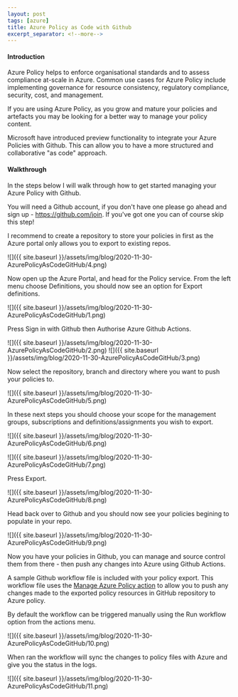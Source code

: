```yaml
---
layout: post
tags: [azure]
title: Azure Policy as Code with Github
excerpt_separator: <!--more-->
---
```

#### Introduction
Azure Policy helps to enforce organisational standards and to assess compliance at-scale in Azure. Common use cases for Azure Policy include implementing governance for resource consistency, regulatory compliance, security, cost, and management.

If you are using Azure Policy, as you grow and mature your policies and artefacts you may be looking for a better way to manage your policy content. 

Microsoft have introduced preview functionality to integrate your Azure Policies with Github. This can allow you to have a more structured and collaborative "as code" approach.

<!--more-->

#### Walkthrough
In the steps below I will walk through how to get started managing your Azure Policy with Github.

You will need a Github account, if you don't have one please go ahead and sign up - <a href="https://github.com/join" target="_blank">https://github.com/join</a>. If you've got one you can of course skip this step!

I recommend to create a repository to store your policies in first as the Azure portal only allows you to export to existing repos.

![]({{ site.baseurl }}/assets/img/blog/2020-11-30-AzurePolicyAsCodeGitHub/4.png)

Now open up the Azure Portal, and head for the Policy service. From the left menu choose Definitions, you should now see an option for Export definitions.

![]({{ site.baseurl }}/assets/img/blog/2020-11-30-AzurePolicyAsCodeGitHub/1.png)

Press Sign in with Github then Authorise Azure Github Actions.

![]({{ site.baseurl }}/assets/img/blog/2020-11-30-AzurePolicyAsCodeGitHub/2.png)
![]({{ site.baseurl }}/assets/img/blog/2020-11-30-AzurePolicyAsCodeGitHub/3.png)

Now select the repository, branch and directory where you want to push your policies to.

![]({{ site.baseurl }}/assets/img/blog/2020-11-30-AzurePolicyAsCodeGitHub/5.png)

In these next steps you should choose your scope for the management groups, subscriptions and definitions/assignments you wish to export.

![]({{ site.baseurl }}/assets/img/blog/2020-11-30-AzurePolicyAsCodeGitHub/6.png)

![]({{ site.baseurl }}/assets/img/blog/2020-11-30-AzurePolicyAsCodeGitHub/7.png)

Press Export.

![]({{ site.baseurl }}/assets/img/blog/2020-11-30-AzurePolicyAsCodeGitHub/8.png)

Head back over to Github and you should now see your policies begining to populate in your repo.

![]({{ site.baseurl }}/assets/img/blog/2020-11-30-AzurePolicyAsCodeGitHub/9.png)

Now you have your policies in Github, you can manage and source control them from there - then push any changes into Azure using Github Actions.

A sample Github workflow file is included with your policy export. This workflow file uses the <a href="https://github.com/marketplace/actions/manage-azure-policy" target="_blank">Manage Azure Policy action</a> to allow you to push any changes made to the exported policy resources in GitHub repository to Azure policy.

By default the workflow can be triggered manually using the Run workflow option from the actions menu.

![]({{ site.baseurl }}/assets/img/blog/2020-11-30-AzurePolicyAsCodeGitHub/10.png)

When ran the workflow will sync the changes to policy files with Azure and give you the status in the logs.

![]({{ site.baseurl }}/assets/img/blog/2020-11-30-AzurePolicyAsCodeGitHub/11.png)


